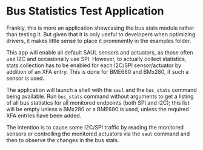 # Bus Statistics Test Application

Frankly, this is more an application showcasing the bus stats module rather
than testing it. But given that it is only useful to developers when optimizing
drivers, it makes little sense to place it prominently in the examples
folder.

This app will enable all default SAUL sensors and actuators, as those often
use I2C and occasionally use SPI. However, to actually collect statistics,
stats collection has to be enabled for each I2C/SPI sensor/actuator by addition
of an XFA entry. This is done for BME680 and BMx280, if such a sensor is used.

The application will launch a shell with the `saul` and the `bus_stats` command
being available. Run `bus_stats` command without arguments to get a listing of
all bus statistics for all monitored endpoints (both SPI and I2C); this list
will be empty unless a BMx280 or a BME680 is used, unless the required XFA
entries have been added.

The intention is to cause some I2C/SPI traffic by reading the monitored sensors
or controlling the monitored actuators via the `saul` command and then to
observe the changes in the bus stats.
